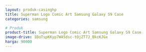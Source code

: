 ```yaml
---
layout: produk-casinghp
title: Superman Logo Comic Art Samsung Galaxy S9 Case
categories: samsung

# Produk
product-title: Superman Logo Comic Art Samsung Galaxy S9 Case
image-drive: 1DoTspKKyp7WA5dsc-tOjZT7J_BkcKJGx
harga: 90000
---
```


